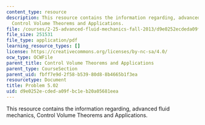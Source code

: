 ```yaml
---
content_type: resource
description: This resource contains the information regarding, advanced fluid mechanics,
  Control Volume Theorems and Applications.
file: /courses/2-25-advanced-fluid-mechanics-fall-2013/d9e0252ecdeda09fbc1eb20a05681eea_MIT2_25F13_Shapi5.02_Prob.pdf
file_size: 251531
file_type: application/pdf
learning_resource_types: []
license: https://creativecommons.org/licenses/by-nc-sa/4.0/
ocw_type: OCWFile
parent_title: Control Volume Theorems and Applications
parent_type: CourseSection
parent_uid: fbff7e9d-2f58-b539-80d8-8b4665b1f3ea
resourcetype: Document
title: Problem 5.02
uid: d9e0252e-cded-a09f-bc1e-b20a05681eea
---
```

This resource contains the information regarding, advanced fluid mechanics, Control Volume Theorems and Applications.
